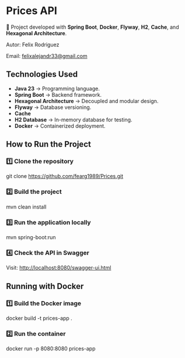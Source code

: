 # Prices API
🚀 Project developed with **Spring Boot**, **Docker**, **Flyway**, **H2**, **Cache**, and **Hexagonal Architecture**.

Autor: Felix Rodriguez

Email: felixalejandr33@gmail.com

## Technologies Used
- **Java 23** → Programming language.
- **Spring Boot** → Backend framework.
- **Hexagonal Architecture** → Decoupled and modular design.
- **Flyway** → Database versioning.
- **Cache**
- **H2 Database** → In-memory database for testing.
- **Docker** → Containerized deployment.

## How to Run the Project
### 1️⃣ Clone the repository
git clone https://github.com/fearg1989/Prices.git

### 2️⃣ Build the project
mvn clean install

### 3️⃣ Run the application locally
mvn spring-boot:run


### 4️⃣ Check the API in Swagger
Visit: [http://localhost:8080/swagger-ui.html](http://localhost:8080/swagger-ui.html)

## Running with Docker
### 1️⃣ Build the Docker image
docker build -t prices-app .

### 2️⃣ Run the container
docker run -p 8080:8080 prices-app